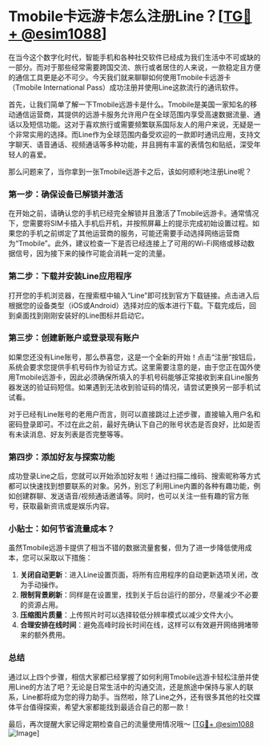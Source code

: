 # Tmobile卡远游卡怎么注册Line？[[TG💪+ @esim1088](https://t.me/s/esim1088)]

在当今这个数字化时代，智能手机和各种社交软件已经成为我们生活中不可或缺的一部分。而对于那些经常需要跨国交流、旅行或者居住的人来说，一款稳定且方便的通信工具更是必不可少。今天我们就来聊聊如何使用Tmobile卡远游卡（Tmobile International Pass）成功注册并使用Line这款流行的通讯软件。

首先，让我们简单了解一下Tmobile远游卡是什么。Tmobile是美国一家知名的移动通信运营商，其提供的远游卡服务允许用户在全球范围内享受高速数据流量、通话以及短信功能。这对于喜欢旅行或需要频繁联系国际友人的用户来说，无疑是一个非常实用的选择。而Line作为全球范围内备受欢迎的一款即时通讯应用，支持文字聊天、语音通话、视频通话等多种功能，并且拥有丰富的表情包和贴纸，深受年轻人的喜爱。

那么问题来了，当你拿到一张Tmobile远游卡之后，该如何顺利地注册Line呢？

### 第一步：确保设备已解锁并激活

在开始之前，请确认您的手机已经完全解锁并且激活了Tmobile远游卡。通常情况下，您需要将SIM卡插入手机后开机，并按照屏幕上的提示完成初始设置过程。如果您的手机之前绑定了其他运营商的服务，可能还需要手动选择网络运营商为“Tmobile”。此外，建议检查一下是否已经连接上了可用的Wi-Fi网络或移动数据信号，因为接下来的操作可能会消耗一定的流量。

### 第二步：下载并安装Line应用程序

打开您的手机浏览器，在搜索框中输入“Line”即可找到官方下载链接。点击进入后根据您的设备类型（iOS或Android）选择对应的版本进行下载。下载完成后，回到桌面找到刚刚安装好的Line图标并启动它。

### 第三步：创建新账户或登录现有账户

如果您还没有Line账号，那么恭喜您，这是一个全新的开始！点击“注册”按钮后，系统会要求您提供手机号码作为验证方式。这里需要注意的是，由于您正在国外使用Tmobile远游卡，因此必须确保所填入的手机号码能够正常接收到来自Line服务器发送的验证码短信。如果遇到无法收到验证码的情况，请尝试更换另一部手机试试看。

对于已经有Line账号的老用户而言，则可以直接跳过上述步骤，直接输入用户名和密码登录即可。不过在此之前，最好先确认下自己的账号状态是否良好，比如是否有未读消息、好友列表是否完整等等。

### 第四步：添加好友与探索功能

成功登录Line之后，您就可以开始添加好友啦！通过扫描二维码、搜索昵称等方式都可以快速找到想要联系的对象。另外，别忘了利用Line内置的各种有趣功能，例如创建群聊、发送语音/视频通话邀请等。同时，也可以关注一些有趣的官方账号，获取最新资讯或是娱乐内容。

### 小贴士：如何节省流量成本？

虽然Tmobile远游卡提供了相当不错的数据流量套餐，但为了进一步降低使用成本，您可以采取以下措施：

1. **关闭自动更新**：进入Line设置页面，将所有应用程序的自动更新选项关闭，改为手动操作。
2. **限制背景刷新**：同样是在设置里，找到关于后台运行的部分，尽量减少不必要的资源占用。
3. **压缩图片质量**：上传照片时可以选择较低分辨率模式以减少文件大小。
4. **合理安排在线时间**：避免高峰时段长时间在线，这样可以有效避开网络拥堵带来的额外费用。

### 总结

通过以上四个步骤，相信大家都已经掌握了如何利用Tmobile远游卡轻松注册并使用Line的方法了吧？无论是日常生活中的沟通交流，还是旅途中保持与家人的联系，Line都将成为您的得力助手。当然啦，除了Line之外，还有很多其他的社交媒体平台值得探索，希望大家都能找到最适合自己的那一款！

最后，再次提醒大家记得定期检查自己的流量使用情况哦～ [[TG💪+ @esim1088](https://t.me/s/esim1088) ![Image](https://i.postimg.cc/4NQfJmqS/Snipaste-2025-05-13-00-14-12.png)]